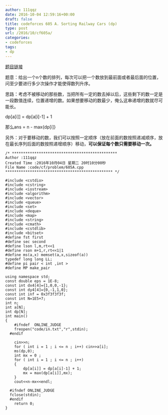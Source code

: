 ```yaml
---
author: 111qqz
date: 2016-10-04 12:59:16+00:00
draft: false
title: codeforces 605 A. Sorting Railway Cars (dp)
type: post
url: /2016/10/cf605a/
categories:
- codeforces
tags:
- dp
---
```


[题目链接](http://codeforces.com/problemset/problem/605/A)

题意：给出一个n个数的排列，每次可以把一个数放到最前面或者最后面的位置，问至少要进行多少次操作才能使得数列升序。

思路：考虑不被移动的那些数，当把所有一定的数去掉以后，这些剩下的数一定是一段数值连续，位置递增的数。如果想要移动的数最少，俺么这串递增的数就尽可能长。

dp[a[i]] = dp[a[i]-1] + 1

那么ans = n - max{dp[i]}

另外：对于要移动的数，我们可以按照一定顺序（放在前面的数按照递减顺序，放在最长序列后面的数按照递增顺序）移动，**可以保证每个数只需要移动一次。**

    
    /* ***********************************************
    Author :111qqz
    Created Time :2016年10月04日 星期二 20时10分00秒
    File Name :code/cf/problem/605A.cpp
    ************************************************ */
    
    #include <cstdio>
    #include <cstring>
    #include <iostream>
    #include <algorithm>
    #include <vector>
    #include <queue>
    #include <set>
    #include <deque>
    #include <map>
    #include <string>
    #include <cmath>
    #include <cstdlib>
    #include <bitset>
    #define fst first
    #define sec second
    #define lson l,m,rt<<1
    #define rson m+1,r,rt<<1|1
    #define ms(a,x) memset(a,x,sizeof(a))
    typedef long long LL;
    #define pi pair < int ,int >
    #define MP make_pair
    
    using namespace std;
    const double eps = 1E-8;
    const int dx4[4]={1,0,0,-1};
    const int dy4[4]={0,-1,1,0};
    const int inf = 0x3f3f3f3f;
    const int N=1E5+7;
    int n;
    int a[N];
    int dp[N];
    int main()
    {
    	#ifndef  ONLINE_JUDGE 
    	freopen("code/in.txt","r",stdin);
      #endif
    
    	cin>>n;
    	for ( int i = 1 ; i <= n ; i++) cin>>a[i];
    	ms(dp,0);
    	int mx = 0 ;
    	for ( int i = 1 ; i <= n ; i++)
    	{
    	    dp[a[i]] = dp[a[i]-1] + 1;
    	    mx = max(dp[a[i]],mx);
    	}
    	cout<<n-mx<<endl;
    
      #ifndef ONLINE_JUDGE  
      fclose(stdin);
      #endif
        return 0;
    }
    





